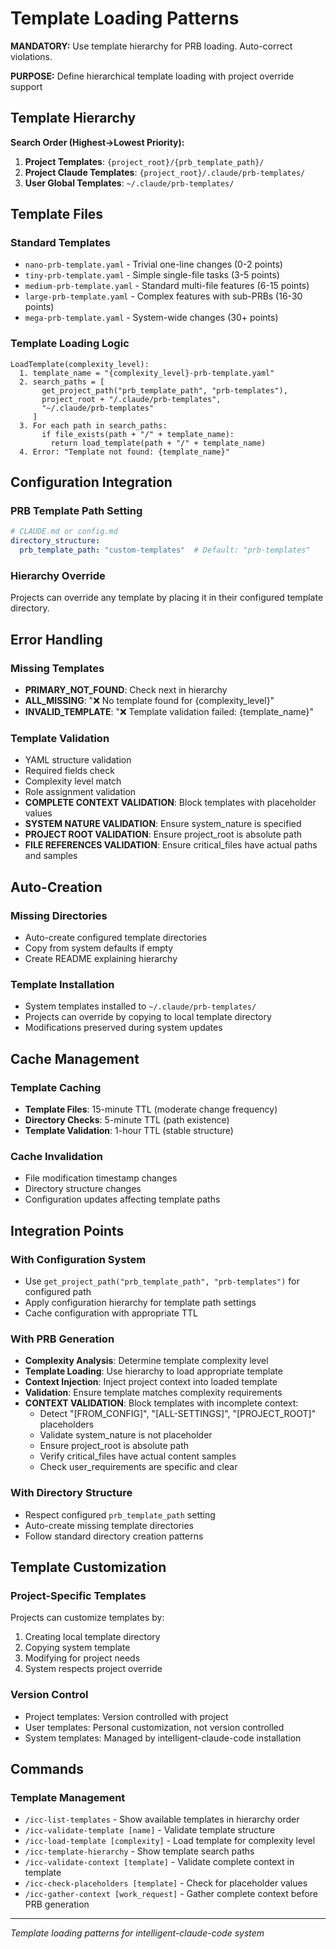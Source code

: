 # Template Loading Patterns

**MANDATORY:** Use template hierarchy for PRB loading. Auto-correct violations.

**PURPOSE:** Define hierarchical template loading with project override support

## Template Hierarchy

**Search Order (Highest→Lowest Priority):**
1. **Project Templates**: `{project_root}/{prb_template_path}/`
2. **Project Claude Templates**: `{project_root}/.claude/prb-templates/`
3. **User Global Templates**: `~/.claude/prb-templates/`

## Template Files

### Standard Templates
- `nano-prb-template.yaml` - Trivial one-line changes (0-2 points)
- `tiny-prb-template.yaml` - Simple single-file tasks (3-5 points)
- `medium-prb-template.yaml` - Standard multi-file features (6-15 points)
- `large-prb-template.yaml` - Complex features with sub-PRBs (16-30 points)
- `mega-prb-template.yaml` - System-wide changes (30+ points)

### Template Loading Logic

```
LoadTemplate(complexity_level):
  1. template_name = "{complexity_level}-prb-template.yaml"
  2. search_paths = [
       get_project_path("prb_template_path", "prb-templates"),
       project_root + "/.claude/prb-templates",
       "~/.claude/prb-templates"
     ]
  3. For each path in search_paths:
       if file_exists(path + "/" + template_name):
         return load_template(path + "/" + template_name)
  4. Error: "Template not found: {template_name}"
```

## Configuration Integration

### PRB Template Path Setting
```yaml
# CLAUDE.md or config.md
directory_structure:
  prb_template_path: "custom-templates"  # Default: "prb-templates"
```

### Hierarchy Override
Projects can override any template by placing it in their configured template directory.

## Error Handling

### Missing Templates
- **PRIMARY_NOT_FOUND**: Check next in hierarchy
- **ALL_MISSING**: "❌ No template found for {complexity_level}"
- **INVALID_TEMPLATE**: "❌ Template validation failed: {template_name}"

### Template Validation
- YAML structure validation
- Required fields check
- Complexity level match
- Role assignment validation
- **COMPLETE CONTEXT VALIDATION**: Block templates with placeholder values
- **SYSTEM NATURE VALIDATION**: Ensure system_nature is specified
- **PROJECT ROOT VALIDATION**: Ensure project_root is absolute path
- **FILE REFERENCES VALIDATION**: Ensure critical_files have actual paths and samples

## Auto-Creation

### Missing Directories
- Auto-create configured template directories
- Copy from system defaults if empty
- Create README explaining hierarchy

### Template Installation
- System templates installed to `~/.claude/prb-templates/`
- Projects can override by copying to local template directory
- Modifications preserved during system updates

## Cache Management

### Template Caching
- **Template Files**: 15-minute TTL (moderate change frequency)
- **Directory Checks**: 5-minute TTL (path existence)
- **Template Validation**: 1-hour TTL (stable structure)

### Cache Invalidation
- File modification timestamp changes
- Directory structure changes
- Configuration updates affecting template paths

## Integration Points

### With Configuration System
- Use `get_project_path("prb_template_path", "prb-templates")` for configured path
- Apply configuration hierarchy for template path settings
- Cache configuration with appropriate TTL

### With PRB Generation
- **Complexity Analysis**: Determine template complexity level
- **Template Loading**: Use hierarchy to load appropriate template
- **Context Injection**: Inject project context into loaded template
- **Validation**: Ensure template matches complexity requirements
- **CONTEXT VALIDATION**: Block templates with incomplete context:
  - Detect "[FROM_CONFIG]", "[ALL-SETTINGS]", "[PROJECT_ROOT]" placeholders
  - Validate system_nature is not placeholder
  - Ensure project_root is absolute path
  - Verify critical_files have actual content samples
  - Check user_requirements are specific and clear

### With Directory Structure
- Respect configured `prb_template_path` setting
- Auto-create missing template directories
- Follow standard directory creation patterns

## Template Customization

### Project-Specific Templates
Projects can customize templates by:
1. Creating local template directory
2. Copying system template
3. Modifying for project needs
4. System respects project override

### Version Control
- Project templates: Version controlled with project
- User templates: Personal customization, not version controlled
- System templates: Managed by intelligent-claude-code installation

## Commands

### Template Management
- `/icc-list-templates` - Show available templates in hierarchy order
- `/icc-validate-template [name]` - Validate template structure
- `/icc-load-template [complexity]` - Load template for complexity level
- `/icc-template-hierarchy` - Show template search paths
- `/icc-validate-context [template]` - Validate complete context in template
- `/icc-check-placeholders [template]` - Check for placeholder values
- `/icc-gather-context [work_request]` - Gather complete context before PRB generation

---
*Template loading patterns for intelligent-claude-code system*